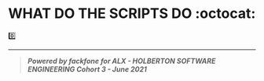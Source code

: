 # WHAT DO THE SCRIPTS DO :octocat:

:zero:













***************************************************************************************************
> ***Powered by *fackfone* for ALX - HOLBERTON SOFTWARE ENGINEERING Cohort 3 - June 2021*** 
